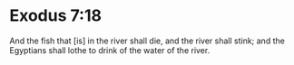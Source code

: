# Exodus 7:18

And the fish that [is] in the river shall die, and the river shall stink; and the Egyptians shall lothe to drink of the water of the river.